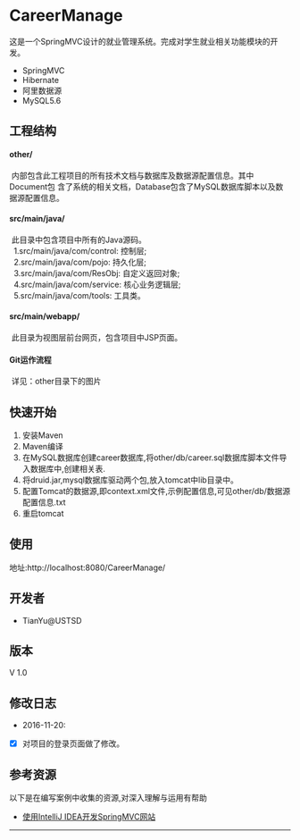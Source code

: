 # CareerManage
这是一个SpringMVC设计的就业管理系统。完成对学生就业相关功能模块的开发。

- SpringMVC
- Hibernate
- 阿里数据源
- MySQL5.6

## 工程结构

#### other/

&nbsp;内部包含此工程项目的所有技术文档与数据库及数据源配置信息。其中Document包&nbsp;含了系统的相关文档，Database包含了MySQL数据库脚本以及数据源配置信息。<br/>

#### src/main/java/

&nbsp;此目录中包含项目中所有的Java源码。<br/>
&nbsp;&nbsp;1.src/main/java/com/control:&nbsp;控制层;<br/>
&nbsp;&nbsp;2.src/main/java/com/pojo:&nbsp;持久化层;<br/>
&nbsp;&nbsp;3.src/main/java/com/ResObj:&nbsp;自定义返回对象;<br/>
&nbsp;&nbsp;4.src/main/java/com/service:&nbsp;核心业务逻辑层;<br/>
&nbsp;&nbsp;5.src/main/java/com/tools:&nbsp;工具类。<br/>

#### src/main/webapp/
&nbsp;此目录为视图层前台网页，包含项目中JSP页面。<br/>


#### Git运作流程
&nbsp;详见：other目录下的图片

## 快速开始
1. 安装Maven
2. Maven编译
3. 在MySQL数据库创建career数据库,将other/db/career.sql数据库脚本文件导入数据库中,创建相关表.
4. 将druid.jar,mysql数据库驱动两个包,放入tomcat中lib目录中。
5. 配置Tomcat的数据源,即context.xml文件,示例配置信息,可见other/db/数据源配置信息.txt
6. 重启tomcat

## 使用
地址:http://localhost:8080/CareerManage/ <br/>

## 开发者

- TianYu@USTSD 


## 版本

V 1.0


## 修改日志
- 2016-11-20:
- [x] 对项目的登录页面做了修改。


## 参考资源
以下是在编写案例中收集的资源,对深入理解与运用有帮助

- [使用IntelliJ IDEA开发SpringMVC网站](http://my.oschina.net/gaussik/blog/385697)


------

